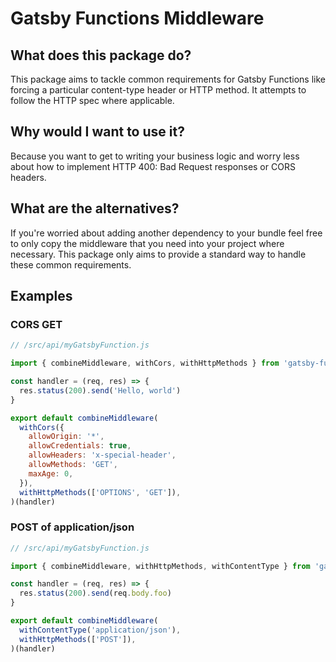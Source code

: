 # Gatsby Functions Middleware

## What does this package do?
This package aims to tackle common requirements for Gatsby Functions like forcing a particular content-type header or HTTP method. It attempts to follow the HTTP spec where applicable.

## Why would I want to use it?
Because you want to get to writing your business logic and worry less about how to implement HTTP 400: Bad Request responses or CORS headers. 

## What are the alternatives?
If you're worried about adding another dependency to your bundle feel free to only copy the middleware that you need into your project where necessary. This package only aims to provide a standard way to handle these common requirements.

## Examples

### CORS GET
```js
// /src/api/myGatsbyFunction.js

import { combineMiddleware, withCors, withHttpMethods } from 'gatsby-functions-middleware'

const handler = (req, res) => {
  res.status(200).send('Hello, world')
}

export default combineMiddleware(
  withCors({
    allowOrigin: '*',
    allowCredentials: true,
    allowHeaders: 'x-special-header',
    allowMethods: 'GET',
    maxAge: 0,
  }),
  withHttpMethods(['OPTIONS', 'GET']),
)(handler)
```

### POST of application/json
```js
// /src/api/myGatsbyFunction.js

import { combineMiddleware, withHttpMethods, withContentType } from 'gatsby-functions-middleware'

const handler = (req, res) => {
  res.status(200).send(req.body.foo)
}

export default combineMiddleware(
  withContentType('application/json'),
  withHttpMethods(['POST']),
)(handler)
```